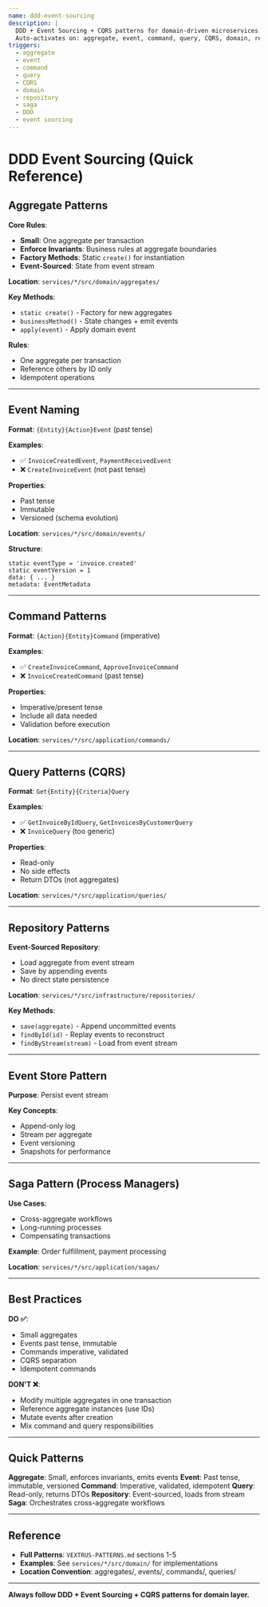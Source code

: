```yaml
---
name: ddd-event-sourcing
description: |
  DDD + Event Sourcing + CQRS patterns for domain-driven microservices.
  Auto-activates on: aggregate, event, command, query, CQRS, domain, repository, saga.
triggers:
  - aggregate
  - event
  - command
  - query
  - CQRS
  - domain
  - repository
  - saga
  - DDD
  - event sourcing
---
```


# DDD Event Sourcing (Quick Reference)

## Aggregate Patterns

**Core Rules**:
- **Small**: One aggregate per transaction
- **Enforce Invariants**: Business rules at aggregate boundaries
- **Factory Methods**: Static `create()` for instantiation
- **Event-Sourced**: State from event stream

**Location**: `services/*/src/domain/aggregates/`

**Key Methods**:
- `static create()` - Factory for new aggregates
- `businessMethod()` - State changes + emit events
- `apply(event)` - Apply domain event

**Rules**:
- One aggregate per transaction
- Reference others by ID only
- Idempotent operations

---

## Event Naming

**Format**: `{Entity}{Action}Event` (past tense)

**Examples**:
- ✅ `InvoiceCreatedEvent`, `PaymentReceivedEvent`
- ❌ `CreateInvoiceEvent` (not past tense)

**Properties**:
- Past tense
- Immutable
- Versioned (schema evolution)

**Location**: `services/*/src/domain/events/`

**Structure**:
```
static eventType = 'invoice.created'
static eventVersion = 1
data: { ... }
metadata: EventMetadata
```

---

## Command Patterns

**Format**: `{Action}{Entity}Command` (imperative)

**Examples**:
- ✅ `CreateInvoiceCommand`, `ApproveInvoiceCommand`
- ❌ `InvoiceCreatedCommand` (past tense)

**Properties**:
- Imperative/present tense
- Include all data needed
- Validation before execution

**Location**: `services/*/src/application/commands/`

---

## Query Patterns (CQRS)

**Format**: `Get{Entity}{Criteria}Query`

**Examples**:
- ✅ `GetInvoiceByIdQuery`, `GetInvoicesByCustomerQuery`
- ❌ `InvoiceQuery` (too generic)

**Properties**:
- Read-only
- No side effects
- Return DTOs (not aggregates)

**Location**: `services/*/src/application/queries/`

---

## Repository Patterns

**Event-Sourced Repository**:
- Load aggregate from event stream
- Save by appending events
- No direct state persistence

**Location**: `services/*/src/infrastructure/repositories/`

**Key Methods**:
- `save(aggregate)` - Append uncommitted events
- `findById(id)` - Replay events to reconstruct
- `findByStream(stream)` - Load from event stream

---

## Event Store Pattern

**Purpose**: Persist event stream

**Key Concepts**:
- Append-only log
- Stream per aggregate
- Event versioning
- Snapshots for performance

---

## Saga Pattern (Process Managers)

**Use Cases**:
- Cross-aggregate workflows
- Long-running processes
- Compensating transactions

**Example**: Order fulfillment, payment processing

**Location**: `services/*/src/application/sagas/`

---

## Best Practices

**DO ✅**:
- Small aggregates
- Events past tense, immutable
- Commands imperative, validated
- CQRS separation
- Idempotent commands

**DON'T ❌**:
- Modify multiple aggregates in one transaction
- Reference aggregate instances (use IDs)
- Mutate events after creation
- Mix command and query responsibilities

---

## Quick Patterns

**Aggregate**: Small, enforces invariants, emits events
**Event**: Past tense, immutable, versioned
**Command**: Imperative, validated, idempotent
**Query**: Read-only, returns DTOs
**Repository**: Event-sourced, loads from stream
**Saga**: Orchestrates cross-aggregate workflows

---

## Reference

- **Full Patterns**: `VEXTRUS-PATTERNS.md` sections 1-5
- **Examples**: See `services/*/src/domain/` for implementations
- **Location Convention**: aggregates/, events/, commands/, queries/

---

**Always follow DDD + Event Sourcing + CQRS patterns for domain layer.**
